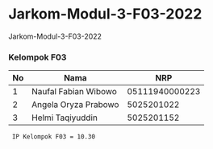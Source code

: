 # Jarkom-Modul-3-F03-2022
Jarkom-Modul-3-F03-2022

### Kelompok F03

| **No** | **Nama**                   | **NRP**    |
| ------ | -------------------------- | ---------- |
| 1      | Naufal Fabian Wibowo    | 05111940000223 |
| 2      | Angela Oryza Prabowo          | 5025201022 |
| 3      | Helmi Taqiyuddin | 5025201152 |

``` IP Kelompok F03 = 10.30``` 
